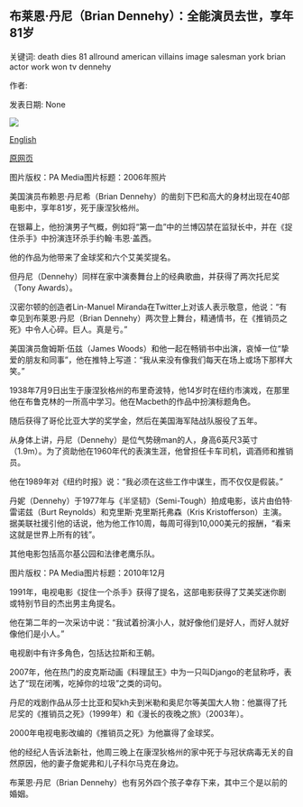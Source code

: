 ## 布莱恩·丹尼（Brian Dennehy）：全能演员去世，享年81岁

关键词: death dies 81 allround american villains image salesman york brian actor work won tv dennehy

作者: 

发表日期: None

![](https://ichef.bbci.co.uk/news/1024/branded_news/262C/production/_111827790_mediaitem111827788.jpg)

[English](Brian%20Dennehy%3A%20All-round%20American%20actor%20dies%20at%2081.md)

[原网页](https://www.bbc.com/news/world-us-canada-52314289)

图片版权：PA Media图片标题：2006年照片

美国演员布赖恩·丹尼希（Brian Dennehy）的凿刻下巴和高大的身材出现在40部电影中，享年81岁，死于康涅狄格州。

在银幕上，他扮演男子气概，例如将“第一血”中的兰博囚禁在监狱长中，并在《捉住杀手》中扮演连环杀手约翰·韦恩·盖西。

他的作品为他带来了金球奖和六个艾美奖提名。

但丹尼（Dennehy）同样在家中演奏舞台上的经典歌曲，并获得了两次托尼奖（Tony Awards）。

汉密尔顿的创造者Lin-Manuel Miranda在Twitter上对该人表示敬意，他说：“有幸见到布莱恩·丹尼（Brian Dennehy）两次登上舞台，精通情书，在《推销员之死》中令人心碎。巨人。真是亏。”

美国演员詹姆斯·伍兹（James Woods）和他一起在畅销书中出演，哀悼一位“挚爱的朋友和同事”，他在推特上写道：“我从来没有像我们每天在场上或场下那样大笑。”

1938年7月9日出生于康涅狄格州的布里奇波特，他14岁时在纽约市演戏，在那里他在布鲁克林的一所高中学习。他在Macbeth的作品中扮演标题角色。

随后获得了哥伦比亚大学的奖学金，然后在美国海军陆战队服役了五年。

从身体上讲，丹尼（Dennehy）是位气势磅man的人，身高6英尺3英寸（1.9m）。为了资助他在1960年代的表演生涯，他曾担任卡车司机，调酒师和推销员。

他在1989年对《纽约时报》说：“我必须在这些工作中谋生，而不仅仅是假装。”

丹妮（Dennehy）于1977年与《半坚韧》（Semi-Tough）拍成电影，该片由伯特·雷诺兹（Burt Reynolds）和克里斯·克里斯托弗森（Kris Kristofferson）主演。据美联社援引他的话说，他为他工作10周，每周可得到10,000美元的报酬，“看来这就是世界上所有的钱”。

其他电影包括高尔基公园和法律老鹰乐队。

图片版权：PA Media图片标题：2010年12月

1991年，电视电影《捉住一个杀手》获得了提名，这部电影获得了艾美奖迷你剧或特别节目的杰出男主角提名。

他在第二年的一次采访中说：“我试着扮演小人，就好像他们是好人，而好人就好像他们是小人。”

电视剧中有许多角色，包括达拉斯和王朝。

2007年，他在热门的皮克斯动画《料理鼠王》中为一只叫Django的老鼠称呼，表达了“现在闭嘴，吃掉你的垃圾”之类的词句。

丹尼的戏剧作品从莎士比亚和契kh夫到米勒和奥尼尔等美国大人物：他赢得了托尼奖的《推销员之死》（1999年）和《漫长的夜晚之旅》（2003年）。

2000年电视电影改编的《推销员之死》为他赢得了金球奖。

他的经纪人告诉法新社，他周三晚上在康涅狄格州的家中死于与冠状病毒无关的自然原因，他的妻子詹妮弗和儿子科尔马克在身边。

布莱恩·丹尼（Brian Dennehy）也有另外四个孩子幸存下来，其中三个是以前的婚姻。